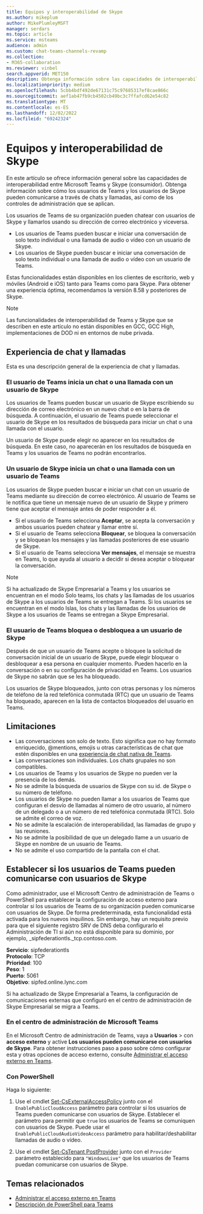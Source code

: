 ```yaml
---
title: Equipos y interoperabilidad de Skype
ms.author: mikeplum
author: MikePlumleyMSFT
manager: serdars
ms.topic: article
ms.service: msteams
audience: admin
ms.custom: chat-teams-channels-revamp
ms.collection:
- M365-collaboration
ms.reviewer: vinbel
search.appverid: MET150
description: Obtenga información sobre las capacidades de interoperabilidad entre los usuarios de Teams de su organización y los usuarios de Skype (consumidores).
ms.localizationpriority: medium
ms.openlocfilehash: 5cbb4bdf492de67131c75c97685317ef8cae866c
ms.sourcegitcommit: aef1ab47fb9cb4502cb49bc3c7ffafcd62e54c82
ms.translationtype: MT
ms.contentlocale: es-ES
ms.lasthandoff: 12/02/2022
ms.locfileid: "69242324"
---
```

# <a name="teams-and-skype-interoperability"></a>Equipos y interoperabilidad de Skype

En este artículo se ofrece información general sobre las capacidades de interoperabilidad entre Microsoft Teams y Skype (consumidor). Obtenga información sobre cómo los usuarios de Teams y los usuarios de Skype pueden comunicarse a través de chats y llamadas, así como de los controles de administración que se aplican.

Los usuarios de Teams de su organización pueden chatear con usuarios de Skype y llamarlos usando su dirección de correo electrónico y viceversa.

- Los usuarios de Teams pueden buscar e iniciar una conversación de solo texto individual o una llamada de audio o vídeo con un usuario de Skype.
- Los usuarios de Skype pueden buscar e iniciar una conversación de solo texto individual o una llamada de audio o vídeo con un usuario de Teams.

Estas funcionalidades están disponibles en los clientes de escritorio, web y móviles (Android e iOS) tanto para Teams como para Skype. Para obtener una experiencia óptima, recomendamos la versión 8.58 y posteriores de Skype.

> [!NOTE]
> Las funcionalidades de interoperabilidad de Teams y Skype que se describen en este artículo no están disponibles en GCC, GCC High, implementaciones de DOD ni en entornos de nube privada.

## <a name="chat-and-calling-experience"></a>Experiencia de chat y llamadas

Esta es una descripción general de la experiencia de chat y llamadas.

### <a name="teams-user-starts-a-chat-or-call-with-a-skype-user"></a>El usuario de Teams inicia un chat o una llamada con un usuario de Skype

Los usuarios de Teams pueden buscar un usuario de Skype escribiendo su dirección de correo electrónico en un nuevo chat o en la barra de búsqueda.  A continuación, el usuario de Teams puede seleccionar el usuario de Skype en los resultados de búsqueda para iniciar un chat o una llamada con el usuario.

Un usuario de Skype puede elegir no aparecer en los resultados de búsqueda. En este caso, no aparecerán en los resultados de búsqueda en Teams y los usuarios de Teams no podrán encontrarlos.

### <a name="skype-user-starts-a-chat-or-call-with-a-teams-user"></a>Un usuario de Skype inicia un chat o una llamada con un usuario de Teams

Los usuarios de Skype pueden buscar e iniciar un chat con un usuario de Teams mediante su dirección de correo electrónico. Al usuario de Teams se le notifica que tiene un mensaje nuevo de un usuario de Skype y primero tiene que aceptar el mensaje antes de poder responder a él.

- Si el usuario de Teams selecciona **Aceptar**, se acepta la conversación y ambos usuarios pueden chatear y llamar entre sí.
- Si el usuario de Teams selecciona **Bloquear**, se bloquea la conversación y se bloquean los mensajes y las llamadas posteriores de ese usuario de Skype.
- Si el usuario de Teams selecciona **Ver mensajes**, el mensaje se muestra en Teams, lo que ayuda al usuario a decidir si desea aceptar o bloquear la conversación.

> [!NOTE]
> Si ha actualizado de Skype Empresarial a Teams y los usuarios se encuentran en el modo Solo teams, los chats y las llamadas de los usuarios de Skype a los usuarios de Teams se entregan a Teams. Si los usuarios se encuentran en el modo Islas, los chats y las llamadas de los usuarios de Skype a los usuarios de Teams se entregan a Skype Empresarial.

### <a name="teams-user-blocks-or-unblocks-a-skype-user"></a>El usuario de Teams bloquea o desbloquea a un usuario de Skype

Después de que un usuario de Teams acepte o bloquee la solicitud de conversación inicial de un usuario de Skype, puede elegir bloquear o desbloquear a esa persona en cualquier momento. Pueden hacerlo en la conversación o en su configuración de privacidad en Teams. Los usuarios de Skype no sabrán que se les ha bloqueado.

Los usuarios de Skype bloqueados, junto con otras personas y los números de teléfono de la red telefónica conmutada (RTC) que un usuario de Teams ha bloqueado, aparecen en la lista de contactos bloqueados del usuario en Teams.

## <a name="limitations"></a>Limitaciones

- Las conversaciones son solo de texto. Esto significa que no hay formato enriquecido, @mentions, emojis u otras características de chat que estén disponibles en una [experiencia de chat nativa de Teams](native-chat-for-external-users.md).
- Las conversaciones son individuales. Los chats grupales no son compatibles.
- Los usuarios de Teams y los usuarios de Skype no pueden ver la presencia de los demás.
- No se admite la búsqueda de usuarios de Skype con su id. de Skype o su número de teléfono.
- Los usuarios de Skype no pueden llamar a los usuarios de Teams que configuran el desvío de llamadas al número de otro usuario, al número de un delegado o a un número de red telefónica conmutada (RTC).  Solo se admite el correo de voz.
- No se admite la escalación de interoperabilidad, las llamadas de grupo y las reuniones.
- No se admite la posibilidad de que un delegado llame a un usuario de Skype en nombre de un usuario de Teams.
- No se admite el uso compartido de la pantalla con el chat.

## <a name="set-whether-teams-users-can-communicate-with-skype-users"></a>Establecer si los usuarios de Teams pueden comunicarse con usuarios de Skype

Como administrador, use el Microsoft Centro de administración de Teams o PowerShell para establecer la configuración de acceso externo para controlar si los usuarios de Teams de su organización pueden comunicarse con usuarios de Skype. De forma predeterminada, esta funcionalidad está activada para los nuevos inquilinos. Sin embargo, hay un requisito previo para que el siguiente registro SRV de DNS deba configurarlo el Administración de TI si aún no está disponible para su dominio, por ejemplo, _sipfederationtls._tcp.contoso.com.  

**Servicio**: sipfederationtls<br/>
**Protocolo**: TCP<br/>
**Prioridad**: 100<br/>
**Peso**: 1<br/>
**Puerto**: 5061<br/>
**Objetivo**: sipfed.online.lync.com

Si ha actualizado de Skype Empresarial a Teams, la configuración de comunicaciones externas que configuró en el centro de administración de Skype Empresarial se migra a Teams.

### <a name="in-the-microsoft-teams-admin-center"></a>En el centro de administración de Microsoft Teams

En el Microsoft Centro de administración de Teams, vaya a **Usuarios** >  con **acceso externo** y active **Los usuarios pueden comunicarse con usuarios de Skype**. Para obtener instrucciones paso a paso sobre cómo configurar esta y otras opciones de acceso externo, consulte [Administrar el acceso externo en Teams](./manage-external-access.md).

### <a name="using-powershell"></a>Con PowerShell

Haga lo siguiente: 
1. Use el cmdlet [Set-CsExternalAccessPolicy](/powershell/module/skype/set-csexternalaccesspolicy) junto con el ```EnablePublicCloudAccess``` parámetro para controlar si los usuarios de Teams pueden comunicarse con usuarios de Skype. Establecer el parámetro para permitir que ```true``` los usuarios de Teams se comuniquen con usuarios de Skype. Puede usar el ```EnablePublicCloudAudioVideoAccess``` parámetro para habilitar/deshabilitar llamadas de audio o vídeo.

2. Use el cmdlet [Set-CsTenant PostProvider](/powershell/module/skype/Set-CsTenantPublicProvider) junto con el ```Provider``` parámetro establecido para ```"WindowsLive"``` que los usuarios de Teams puedan comunicarse con usuarios de Skype.

## <a name="related-topics"></a>Temas relacionados

- [Administrar el acceso externo en Teams](manage-external-access.md)
- [Descripción de PowerShell para Teams](teams-powershell-overview.md)
